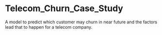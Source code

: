 # Telecom_Churn_Case_Study
A model to predict which customer may churn in near future and the factors lead that to happen for a telecom company.
